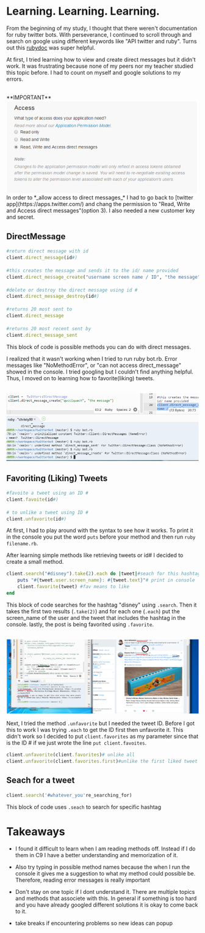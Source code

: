 # Learning. Learning. Learning. 

From the beginning of my study, I thought that there weren't documentation for ruby twitter bots. With perseverance, I continued to scroll through and search on google using different keywords like "API twitter and ruby". Turns out this [rubydoc](http://www.rubydoc.info/gems/ifttt-twitter/2.1.1/Twitter/Client) was super helpful. 

At first, I tried learning how to view and create direct messages but it didn't work. It was frustrating because none of my peers nor my teacher studied this topic before. I had to count on myself and google solutions to my errors.

<br>
**IMPORTANT**
<img src="../images/permission.png">
<br>
In order to *_allow access to direct messages_* I had to go back to [twitter app](https://apps.twitter.com/) and chang the permission to "Read, Write and Access direct messages"(option 3). I also needed a new customer key and secret. 

## DirectMessage 
``` ruby
#return direct message with id
client.direct_message(id#)  

#this creates the message and sends it to the id/ name provided
client.direct_message_create("username screen name / ID", "the message")

#delete or destroy the direct message using id #
client.direct_message_destroy(id#)

#returns 20 most sent to 
client.direct_message

#returns 20 most recent sent by 
client.direct_message_sent
```
This block of code is possible methods you can do with direct messages. 

I realized that it wasn't working when I tried to run ruby bot.rb. Error messages like "NoMethodError", or "can not access direct_message" showed in the console. I tried googling but I couldn't find anything helpful. Thus, I moved on to learning how to favorite(liking) tweets. 

<br>
<img src="../images/direct_error.png">
<br>

## Favoriting (Liking) Tweets

``` ruby
#favoite a tweet using an ID # 
client.favoite(id#)

# to unlike a tweet using ID #
client.unfavorite(id#)
```

At first, I had to play around with the syntax to see how it works. To print it in the console you put the word `puts` before your method and then run `ruby filename.rb`. 

After learning simple methods like retrieving tweets or id# I decided to create a small method. 

```ruby 
client.search("#disney").take(2).each do |tweet|#seach for this hashtag, take 1st result 
    puts "#{tweet.user.screen_name}: #{tweet.text}"# print in console
    client.favorite(tweet) #fav means to like
end
```
This block of code searches for the hashtag "disney" using `.search`. Then it takes the first two results (`.take(2)`) and for each one (`.each`) put the screen_name of the user and the tweet that includes the hashtag in the console. lastly, the post is being favorited using `.favorite`.  

<br>
<img src="../images/favorite.png">
<br>

Next, I tried the method `.unfavorite` but I needed the tweet ID. Before I got this to work  I was trying `.each` to get the ID first then unfavorite it. This didn't work so I decided to put  `client.favorites` as my parameter since that is the ID # if we just wrote the line `put client.favoites`. 


``` ruby 
client.unfavorite(client.favorites)# unlike all 
client.unfavorite(client.favorites.first)#unlike the first liked tweet
```

## Seach for a tweet 

``` ruby 
client.search('#whatever_you're_searching_for)
```
This block of code uses `.seach` to search for specific hashtag 


# Takeaways
- I found it difficult to learn when I am reading methods off. Instead if I do them in C9 I have a better understanding and memorization of it. 

- Also try typing in possible method names because the when I run the console it gives me a suggestion to what my method could possible be. Therefore, reading error messages is really important

- Don't stay on one topic if I dont understand it. There are multiple topics and methods that associete with this. In general if something is too hard and you have already googled different solutions it is okay to come back to it. 

- take breaks if encountering problems so new ideas can popup
